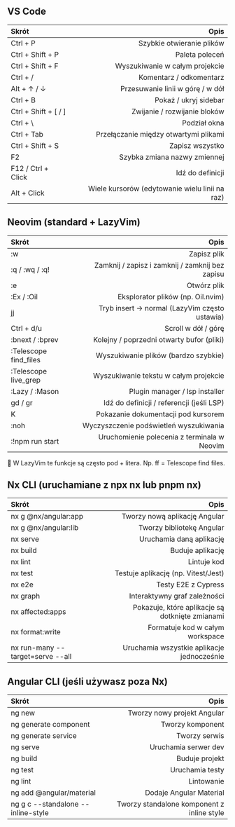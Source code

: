## VS Code

| Skrót                |                                           Opis |
| :------------------- | ---------------------------------------------: |
| Ctrl + P             |                      Szybkie otwieranie plików |
| Ctrl + Shift + P     |                                 Paleta poleceń |
| Ctrl + Shift + F     |                 Wyszukiwanie w całym projekcie |
| Ctrl + /             |                        Komentarz / odkomentarz |
| Alt + ↑ / ↓          |               Przesuwanie linii w górę / w dół |
| Ctrl + B             |                          Pokaż / ukryj sidebar |
| Ctrl + Shift + [ / ] |                   Zwijanie / rozwijanie bloków |
| Ctrl + \             |                                   Podział okna |
| Ctrl + Tab           |          Przełączanie między otwartymi plikami |
| Ctrl + Shift + S     |                                Zapisz wszystko |
| F2                   |                   Szybka zmiana nazwy zmiennej |
| F12 / Ctrl + Click   |                               Idź do definicji |
| Alt + Click          | Wiele kursorów (edytowanie wielu linii na raz) |

## Neovim (standard + LazyVim)

| Skrót                 |                                            Opis |
| :-------------------- | ----------------------------------------------: |
| :w                    |                                     Zapisz plik |
| :q / :wq / :q!        | Zamknij / zapisz i zamknij / zamknij bez zapisu |
| :e <filename>         |                                     Otwórz plik |
| :Ex / :Oil            |               Eksplorator plików (np. Oil.nvim) |
| jj                    |   Tryb insert → normal (LazyVim często ustawia) |
| Ctrl + d/u            |                             Scroll w dół / górę |
| :bnext / :bprev       |       Kolejny / poprzedni otwarty bufor (pliki) |
| :Telescope find_files |            Wyszukiwanie plików (bardzo szybkie) |
| :Telescope live_grep  |           Wyszukiwanie tekstu w całym projekcie |
| :Lazy / :Mason        |                  Plugin manager / lsp installer |
| gd / gr               |       Idź do definicji / referencji (jeśli LSP) |
| K                     |             Pokazanie dokumentacji pod kursorem |
| :noh                  |          Wyczyszczenie podświetleń wyszukiwania |
| :!npm run start       |     Uruchomienie polecenia z terminala w Neovim |

🔧 W LazyVim te funkcje są często pod <leader> + litera. Np. <leader>ff = Telescope find files.

## Nx CLI (uruchamiane z npx nx lub pnpm nx)

| Skrót                            |                                            Opis |
| :------------------------------- | ----------------------------------------------: |
| nx g @nx/angular:app <name>      |                   Tworzy nową aplikację Angular |
| nx g @nx/angular:lib <name>      |                       Tworzy bibliotekę Angular |
| nx serve <app>                   |                        Uruchamia daną aplikację |
| nx build <app>                   |                                Buduje aplikację |
| nx lint <app>                    |                                     Lintuje kod |
| nx test <app>                    |             Testuje aplikację (np. Vitest/Jest) |
| nx e2e <app>                     |                             Testy E2E z Cypress |
| nx graph                         |                    Interaktywny graf zależności |
| nx affected:apps                 | Pokazuje, które aplikacje są dotknięte zmianami |
| nx format:write                  |                 Formatuje kod w całym workspace |
| nx run-many --target=serve --all |      Uruchamia wszystkie aplikacje jednocześnie |

## Angular CLI (jeśli używasz poza Nx)

| Skrót                                     |                                       Opis |
| :---------------------------------------- | -----------------------------------------: |
| ng new <name>                             |                Tworzy nowy projekt Angular |
| ng generate component <name>              |                           Tworzy komponent |
| ng generate service <name>                |                              Tworzy serwis |
| ng serve                                  |                       Uruchamia serwer dev |
| ng build                                  |                             Buduje projekt |
| ng test                                   |                            Uruchamia testy |
| ng lint                                   |                                 Lintowanie |
| ng add @angular/material                  |                    Dodaje Angular Material |
| ng g c <name> --standalone --inline-style | Tworzy standalone komponent z inline style |
